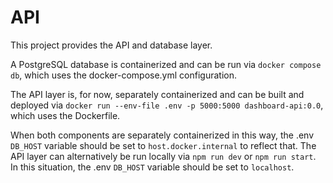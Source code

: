 # API

This project provides the API and database layer.

A PostgreSQL database is containerized and can be run via `docker compose db`, which uses the docker-compose.yml configuration.

The API layer is, for now, separately containerized and can be built and deployed via `docker run --env-file .env -p 5000:5000 dashboard-api:0.0`, which uses the Dockerfile.

When both components are separately containerized in this way, the .env `DB_HOST` variable should be set to `host.docker.internal` to reflect that. The API layer can alternatively be run locally via `npm run dev` or `npm run start`. In this situation, the .env `DB_HOST` variable should be set to `localhost`.
